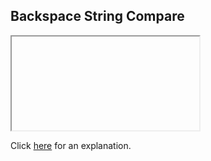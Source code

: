 ##  Backspace String Compare 

<iframe></iframe>

Click [here](Explanation.md) for an explanation.

